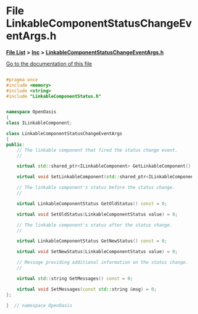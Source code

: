 

# File LinkableComponentStatusChangeEventArgs.h

[**File List**](files.md) **>** [**Inc**](dir_e48a3e9a07fc2444cdac51c67822643f.md) **>** [**LinkableComponentStatusChangeEventArgs.h**](_linkable_component_status_change_event_args_8h.md)

[Go to the documentation of this file](_linkable_component_status_change_event_args_8h.md)


```C++

#pragma once
#include <memory>
#include <string>
#include "LinkableComponentStatus.h"


namespace OpenOasis
{
class ILinkableComponent;

class LinkableComponentStatusChangeEventArgs
{
public:
    // The linkable component that fired the status change event.
    //

    virtual std::shared_ptr<ILinkableComponent> GetLinkableComponent() const = 0;

    virtual void SetLinkableComponent(std::shared_ptr<ILinkableComponent> obj) = 0;

    // The linkable component's status before the status change.
    //

    virtual LinkableComponentStatus GetOldStatus() const = 0;

    virtual void SetOldStatus(LinkableComponentStatus value) = 0;

    // The linkable component's status after the status change.
    //

    virtual LinkableComponentStatus GetNewStatus() const = 0;

    virtual void SetNewStatus(LinkableComponentStatus value) = 0;

    // Message providing additional information on the status change.
    //

    virtual std::string GetMessages() const = 0;

    virtual void SetMessages(const std::string &msg) = 0;
};

}  // namespace OpenOasis
```


